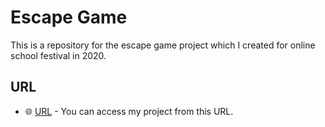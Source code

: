 # Escape Game

This is a repository for the escape game project which I created for online school festival in 2020.

## URL
- 🌐 [URL](https://skatematome.com/ep1/) - You can access my project from this URL.
